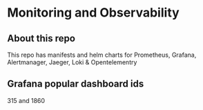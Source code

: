 # Monitoring and Observability

## About this repo
This repo has manifests and helm charts for Prometheus, Grafana, Alertmanager, Jaeger, Loki & Opentelementry

## Grafana popular dashboard ids 

315 and 1860
